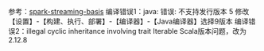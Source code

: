 参考：[spark-streaming-basis](https://github.com/heibaiying/BigData-Notes/tree/master/code/spark/spark-streaming-basis)
编译错误1：java: 错误: 不支持发行版本 5
修改 【设置】-【构建、执行、部署】-【编译器】-【Java编译器】选择9版本
编译错误2：illegal cyclic inheritance involving trait Iterable
Scala版本问题，改为2.12.8